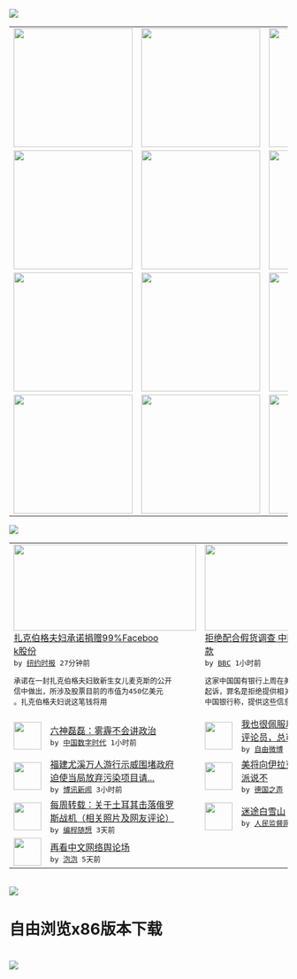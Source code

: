

<a href="https://github.com/greatfire/z/raw/master/FreeBrowser.apk"><img src="https://raw.githubusercontent.com/greatfire/wiki/master/x/header.png" /></a><table><tr><td width="262" align="center" valign="center"><a href="https://github.com/greatfire/wiki/wiki/nyt" title="纽约时报中文网 国际纵览"><img src="https://raw.githubusercontent.com/greatfire/wiki/master/x/nyt_flag.png" width="215"/></a></td><td width="262" align="center" valign="center"><a href="https://github.com/greatfire/wiki/wiki/dw" title=""><img src="https://raw.githubusercontent.com/greatfire/wiki/master/x/dw_flag.png" width="215"/></a></td><td width="262" align="center" valign="center"><a href="https://github.com/greatfire/wiki/wiki/rmjd" title=""><img src="https://raw.githubusercontent.com/greatfire/wiki/master/x/rmjd_flag.png" width="215"/></a></td></tr><tr><td width="262" align="center" valign="center"><a href="https://github.com/paopaonetizen/website" title="泡泡 - 未经审查的互联网信息"><img src="https://raw.githubusercontent.com/greatfire/wiki/master/x/pp_flag.png" width="215"/></a></td><td width="262" align="center" valign="center"><a href="https://github.com/getlantern/mirror" title="以及自由微博和GreatFire.org官方中文论坛"><img src="https://raw.githubusercontent.com/greatfire/wiki/master/x/lantern_flag.png" width="215"/></a></td><td width="262" align="center" valign="center"><a href="https://github.com/cdtmirrors/m/" title=""><img src="https://raw.githubusercontent.com/greatfire/wiki/master/x/cdt_flag.png" width="215"/></a></td></tr><tr><td width="262" align="center" valign="center"><a href="https://github.com/program-think/blog" title="编程随想的博客"><img src="https://raw.githubusercontent.com/greatfire/wiki/master/x/pt_flag.png" width="215"/></a></td><td width="262" align="center" valign="center"><a href="https://github.com/greatfire/wiki/wiki/bbc" title=""><img src="https://raw.githubusercontent.com/greatfire/wiki/master/x/bbc_flag.png" width="215"/></a></td><td width="262" align="center" valign="center"><a href="https://github.com/freeweibo/s" title="自由微博 - 匿名和不受屏蔽的新浪微博搜索"><img src="https://raw.githubusercontent.com/greatfire/wiki/master/x/fw_flag.png" width="215"/></a></td></tr><tr><td width="262" align="center" valign="center"><a href="https://github.com/greatfire/wiki/wiki/google" title=""><img src="https://raw.githubusercontent.com/greatfire/wiki/master/x/google_flag.png" width="215"/></a></td><td width="262" align="center" valign="center"><a href="https://github.com/bxnews/boxun" title=""><img src="https://raw.githubusercontent.com/greatfire/wiki/master/x/bx_flag.png" width="215"/></a></td><td width="262" align="center" valign="center"><a href="https://github.com/greatfire/wiki/wiki/open-source" title="欢迎访问GreatFire.org开发者项目网站"><img src="https://raw.githubusercontent.com/greatfire/wiki/master/x/open-source_flag.png" width="215"/></a></td></tr></table><img src="https://raw.githubusercontent.com/greatfire/wiki/master/x/newsfeed text.png" /><table cols="4"><tr><td colspan="2" width="380"><a href="https://d3qlz4p8smvoli.cloudfront.net/technology/20151202/c02zuckerberg/"><img src="http://static01.nyt.com/images/2015/12/02/business/02zuckerbergsub/02zuckerbergsub-articleLarge.jpg" width="330" height="156"/></a></br><a href="https://d3qlz4p8smvoli.cloudfront.net/technology/20151202/c02zuckerberg/">扎克伯格夫妇承诺捐赠99%Faceboo<br/>k股份</a></br><kbd> by <a href="http://m.cn.nytimes.com/">纽约时报</a> 27分钟前 </kbd></br><pre>承诺在一封扎克伯格夫妇致新生女儿麦克斯的公开<br/>信中做出，所涉及股票目前的市值为450亿美元<br/>。扎克伯格夫妇说这笔钱将用</pre></td><td colspan="2" width="380"><a href="http://www.bbc.com/zhongwen/simp/business/2015/12/151202_boc_daily_fine_counterfeit_us"><img src="http://a.files.bbci.co.uk/worldservice/live/assets/images/2015/06/21/150621090502_bank_of_china_fraud_144x81_afp_nocredit.jpg" width="330" height="156"/></a></br><a href="http://www.bbc.com/zhongwen/simp/business/2015/12/151202_boc_daily_fine_counterfeit_us">拒绝配合假货调查 中国银行在美面临高额罚<br/>款</a></br><kbd> by <a href="http://www.bbc.co.uk/zhongwen/simp">BBC</a> 1小时前 </kbd></br><pre>这家中国国有银行上周在美国曼哈顿一家法院遭到<br/>起诉，罪名是拒绝提供相关客户数据和蔑视法庭。<br/>中国银行称，提供这些信息会侵犯隐私权。</pre></td></tr><tr><td><img src="http://chinadigitaltimes.net/chinese/files/2013/02/%E5%B7%B4%E4%B8%A2%E8%8D%89%EF%BC%9A%E5%96%82%E4%BA%BA%E6%B0%91%E6%9C%8D%E9%9B%BE.jpg" width="50" height="50"/></td><td width="280"><a href="https://chinadigitaltimes.net/chinese/2015/12/%E5%85%AD%E7%A5%9E%E7%A3%8A%E7%A3%8A%EF%BC%9A%E9%9B%BE%E9%9C%BE%E4%B8%8D%E4%BC%9A%E8%AE%B2%E6%94%BF%E6%B2%BB/">六神磊磊：雾霾不会讲政治</a></br><kbd> by <a href="http://chinadigitaltimes.net/chinese/">中国数字时代</a> 1小时前 </kbd></td><td><img src="https://raw.githubusercontent.com/greatfire/wiki/master/x/fw_logo.png" width="50" height="50"/></td><td width="280"><a href="https://freeweibo.com/weibo/3915526579620778">我也很佩服以胡总编为首的某些<br/>评论员，总可以用“中国...</a></br><kbd> by <a href="https://freeweibo.com/">自由微博</a> 2小时前 </kbd></td></tr><tr><td><img src="http://www.boxun.com/news/images/2015/12/201512020059china1.jpg" width="50" height="50"/></td><td width="280"><a href="http://www.boxun.com/news/gb/china/2015/12/201512020059.shtml">福建尤溪万人游行示威围堵政府<br/>迫使当局放弃污染项目请...</a></br><kbd> by <a href="http://www.boxun.com">博讯新闻</a> 3小时前 </kbd></td><td><img src="http://www.dw.com/image/0,,18809221_302,00.jpg" width="50" height="50"/></td><td width="280"><a href="http://dw.com/p/1HFaa?maca=chi-GK-text-greatfire-all-chinese-15625-xml-mrss">美将向伊拉克派特种部队 什叶<br/>派说不</a></br><kbd> by <a href="http://dw.de">德国之声</a> 7小时前 </kbd></td></tr><tr><td><img src="http://lh6.googleusercontent.com/1JedqxQPYOeVZTCf2j8GERen7tQNqQjFHM3P-kPSKN3m2pu4UulwMJQfdgyNkzh49xT2xBLfjm9RFVNZ5gVbRIunnN7Id9fuLrdg5R_ekbc-2W-hmNVHyFjjFbZIBvoQh2uO4S4ATg" width="50" height="50"/></td><td width="280"><a href="http://feedproxy.google.com/~r/programthink/~3/t9cHfStoSCU/weekly-share-94.html">每周转载：关于土耳其击落俄罗<br/>斯战机（相关照片及网友评论）</a></br><kbd> by <a href="http://program-think.blogspot.com">编程随想</a> 3天前 </kbd></td><td><img src="http://www.rmjdw.com/uploads/allimg/151129/10435524W-0.jpg" width="50" height="50"/></td><td width="280"><a href="http://www.rmjdw.com//guanzhuzhongguo/20151129/15241.html">迷途白雪山 </a></br><kbd> by <a href="http://www.rmjdw.com/">人民监督网</a> 3天前 </kbd></td></tr><tr><td><img src="https://raw.githubusercontent.com/greatfire/wiki/master/x/pp_logo.png" width="50" height="50"/></td><td width="280"><a href="https://pao-pao.net/article/642">再看中文网络舆论场</a></br><kbd> by <a href="https://pao-pao.net">泡泡</a> 5天前 </kbd></td></table></br><a href="https://github.com/greatfire/z/raw/master/FreeBrowser.apk"><img src="https://raw.githubusercontent.com/greatfire/wiki/master/x/download app.png" /></a><h1>自由浏览x86版本下载<h1><a href="https://github.com/greatfire/z/raw/master/FreeBrowser-x86.apk"><img src="https://raw.githubusercontent.com/greatfire/images/master/fb86.qr.png" /></a>